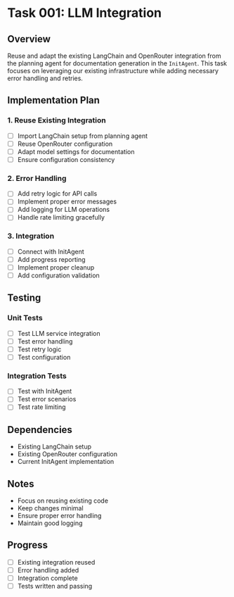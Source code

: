 # Task 001: LLM Integration

## Overview

Reuse and adapt the existing LangChain and OpenRouter integration from the planning agent for documentation generation in the `InitAgent`. This task focuses on leveraging our existing infrastructure while adding necessary error handling and retries.

## Implementation Plan

### 1. Reuse Existing Integration

- [ ] Import LangChain setup from planning agent
- [ ] Reuse OpenRouter configuration
- [ ] Adapt model settings for documentation
- [ ] Ensure configuration consistency

### 2. Error Handling

- [ ] Add retry logic for API calls
- [ ] Implement proper error messages
- [ ] Add logging for LLM operations
- [ ] Handle rate limiting gracefully

### 3. Integration

- [ ] Connect with InitAgent
- [ ] Add progress reporting
- [ ] Implement proper cleanup
- [ ] Add configuration validation

## Testing

### Unit Tests

- [ ] Test LLM service integration
- [ ] Test error handling
- [ ] Test retry logic
- [ ] Test configuration

### Integration Tests

- [ ] Test with InitAgent
- [ ] Test error scenarios
- [ ] Test rate limiting

## Dependencies

- Existing LangChain setup
- Existing OpenRouter configuration
- Current InitAgent implementation

## Notes

- Focus on reusing existing code
- Keep changes minimal
- Ensure proper error handling
- Maintain good logging

## Progress

- [ ] Existing integration reused
- [ ] Error handling added
- [ ] Integration complete
- [ ] Tests written and passing
